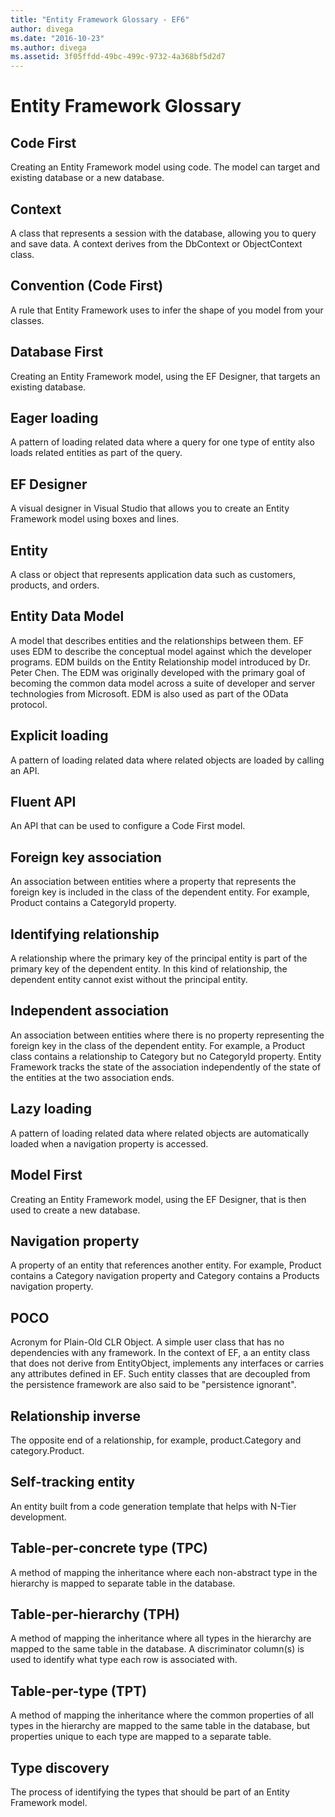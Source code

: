 ```yaml
---
title: "Entity Framework Glossary - EF6"
author: divega
ms.date: "2016-10-23"
ms.author: divega
ms.assetid: 3f05ffdd-49bc-499c-9732-4a368bf5d2d7
---
```

# Entity Framework Glossary
## Code First
Creating an Entity Framework model using code. The model can target and existing database or a new database.

## Context
A class that represents a session with the database, allowing you to query and save data. A context derives from the DbContext or ObjectContext class.

## Convention (Code First)
A rule that Entity Framework uses to infer the shape of you model from your classes.

## Database First
Creating an Entity Framework model, using the EF Designer, that targets an existing database.

## Eager loading
A pattern of loading related data where a query for one type of entity also loads related entities as part of the query.

## EF Designer
A visual designer in Visual Studio that allows you to create an Entity Framework model using boxes and lines.

## Entity
A class or object that represents application data such as customers, products, and orders.

## Entity Data Model
A model that describes entities and the relationships between them. EF uses EDM to describe the conceptual model against which the developer programs. EDM builds on the Entity Relationship model introduced by Dr. Peter Chen. The EDM was originally developed with the primary goal of becoming the common data model across a suite of developer and server technologies from Microsoft. EDM is also used as part of the OData protocol.

## Explicit loading
A pattern of loading related data where related objects are loaded by calling an API.

## Fluent API
An API that can be used to configure a Code First model.

## Foreign key association
An association between entities where a property that represents the foreign key is included in the class of the dependent entity. For example, Product contains a CategoryId property.

## Identifying relationship
A relationship where the primary key of the principal entity is part of the primary key of the dependent entity. In this kind of relationship, the dependent entity cannot exist without the principal entity.

## Independent association
An association between entities where there is no property representing the foreign key in the class of the dependent entity. For example, a Product class contains a relationship to Category but no CategoryId property. Entity Framework tracks the state of the association independently of the state of the entities at the two association ends.

## Lazy loading
A pattern of loading related data where related objects are automatically loaded when a navigation property is accessed.

## Model First
Creating an Entity Framework model, using the EF Designer, that is then used to create a new database.

## Navigation property
A property of an entity that references another entity. For example, Product contains a Category navigation property and Category contains a Products navigation property.

## POCO
Acronym for Plain-Old CLR Object. A simple user class that has no dependencies with any framework. In the context of EF, a an entity class that does not derive from EntityObject, implements any interfaces or carries any attributes defined in EF. Such entity classes that are decoupled from the persistence framework are also said to be "persistence ignorant".  

## Relationship inverse
The opposite end of a relationship, for example, product.Category and category.Product.

## Self-tracking entity
An entity built from a code generation template that helps with N-Tier development.

## Table-per-concrete type (TPC)
A method of mapping the inheritance where each non-abstract type in the hierarchy is mapped to separate table in the database.

## Table-per-hierarchy (TPH)
A method of mapping the inheritance where all types in the hierarchy are mapped to the same table in the database. A discriminator column(s) is used to identify what type each row is associated with.

## Table-per-type (TPT)
A method of mapping the inheritance where the common properties of all types in the hierarchy are mapped to the same table in the database, but properties unique to each type are mapped to a separate table.

## Type discovery
The process of identifying the types that should be part of an Entity Framework model.
